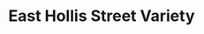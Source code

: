 ---
title: "East Hollis Street Variety"
url: /nashua/east-hollis-street-variety/
shop: convenience
---
